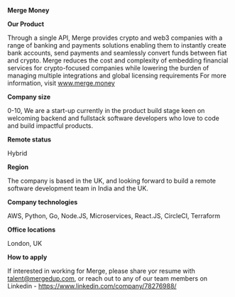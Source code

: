 **Merge Money**

**Our Product**

Through a single API, Merge provides crypto and web3 companies with a range of banking and
payments solutions enabling them to instantly create bank accounts, send payments and seamlessly
convert funds between fiat and crypto.
Merge reduces the cost and complexity of embedding financial services for crypto-focused
companies while lowering the burden of managing multiple integrations and global licensing
requirements
For more information, visit www.merge.money

**Company size**

0-10, We are a start-up currently in the product build stage keen on welcoming backend and fullstack software developers who love to code and build
impactful products.

**Remote status**

Hybrid

**Region**

The company is based in the UK, and looking forward to build a remote software development team in India and the UK.

**Company technologies**

AWS, Python, Go, Node.JS, Microservices, React.JS, CircleCI, Terraform

**Office locations**

London, UK

**How to apply**

If interested in working for Merge, please share yor resume with talent@mergedup.com, or reach out to any of our team members on Linkedin - https://www.linkedin.com/company/78276988/
